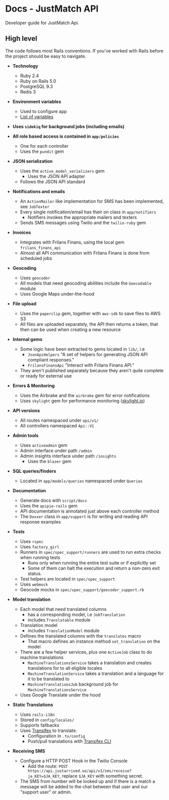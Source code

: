 # Docs - JustMatch API

Developer guide for JustMatch Api.

## High level

The code follows most Rails conventions. If you've worked with Rails before the project should be easy to navigate.

* __Technology__
  - Ruby 2.4
  - Ruby on Rails 5.0
  - PostgreSQL 9.3
  - Redis 3


* __Environment variables__
  + Used to configure app
  + [List of variables](environment-variables.md)


* __Uses `sidekiq` for background jobs (including emails)__


* __All role based access is contained in `app/policies`__
  - One for each controller
  - Uses the `pundit` gem


* __JSON serialization__
  - Uses the `active_model_serializers` gem
    + Uses the JSON API adapter
  - Follows the JSON API standard


* __Notifications and emails__
  - An `ActionMailer` like implementation for SMS has been implemented, see `JobTexter`
  - Every single notification/email has their on class in `app/notifiers`
    + Notifiers invokes the appropriate mailers and texters
  - Sends SMS messages using Twilio and the `twilio-ruby` gem

* __Invoices__
  - Integrates with Frilans Finans, using the local gem `frilans_finans_api`
  - Almost all API communication with Frilans Finans is done from scheduled jobs

* __Geocoding__
  - Uses `geocoder`
  - All models that need geocoding abilities include the `Geocodable` module
  - Uses Google Maps under-the-hood


* __File upload__
  - Uses the `paperclip` gem, together with `aws-sdk` to save files to AWS S3
  - All files are uploaded separately, the API then returns a token, that then can be used when creating a new resource


* __Internal gems__
  - Some logic have been extracted to gems located in `lib/`, i.e
    + `JsonApiHelpers` "A set of helpers for generating JSON API compliant responses."
    + `FrilansFinansApi` "Interact with Frilans Finans API."
  - They aren't published separately because they aren't quite complete or ready for external use


* __Errors & Monitoring__
  - Uses the Airbrake and the `airbrake` gem for error notifications
  - Uses `skylight` gem for performance monitoring ([skylight.io](https://skylight.io))


* __API versions__
  - All routes namespaced under `api/v1/`
  - All controllers namespaced `Api::V1`


* __Admin tools__
  - Uses `activeadmin` gem
  - Admin interface under path `/admin`
  - Admin insights interface under path `/insights`
    + Uses the `blazer` gem


* __SQL queries/finders__
  - Located in `app/models/queries` namespaced under `Queries`


* __Documentation__
  - Generate docs with `script/docs`
  - Uses the `apipie-rails` gem
  - API documentation is annotated just above each controller method
  - The `Doxxer` class in `app/support` is for writing and reading API response examples


* __Tests__
  - Uses `rspec`
  - Uses `factory_girl`
  - Runners in `spec/spec_support/runners` are used to run extra checks when running tests
    + Runs only when running the entire test suite or if explicitly set
    + Some of them can halt the execution and return a non-zero exit status.
  - Test helpers are located in `spec/spec_support`
  - Uses `webmock`
  - Geocode mocks in `spec/spec_support/geocoder_support.rb`

* __Model translation__
  - Each model that need translated columns
    + has a corresponding model, i.e `JobTranslation`
    + includes `Translatable` module
  - Translation model
    + includes `TranslationModel` module
  - Defines the translated columns with the `translates` macro
    + That macro defines an instance method `set_translation` on the model
  - There are a few helper services, plus one `ActiveJob` class to do machine translations
    + `MachineTranslationsService` takes a translation and creates translations for to all eligible locales
    + `MachineTranslationService` takes a translation and a language for it to be translated to
    + `MachineTranslationsJob` background job for `MachineTranslationsService`
  - Uses Google Translate under the hood

* __Static Translations__
  - Uses `rails-i18n`
  - Stored in `config/locales/`
  - Supports fallbacks
  - Uses [Transifex](https://www.transifex.com/justarrived/justmatch-api/) to translate.
    + Configuration in `.tx/config`
    + Push/pull translations with [Transifex CLI](http://docs.transifex.com/client/)

* __Receiving SMS__
  - Configure a HTTP POST Hook in the Twilio Console
    + Add the route: `POST https://api.justarrived.se/api/v1/sms/receive?ja_KEY=$JA_KEY`, replace `$JA_KEY` with something secret.
  - The SMS from number will be looked up and if there is a match a message will be added to the chat between that user and our "support user" or admin.
